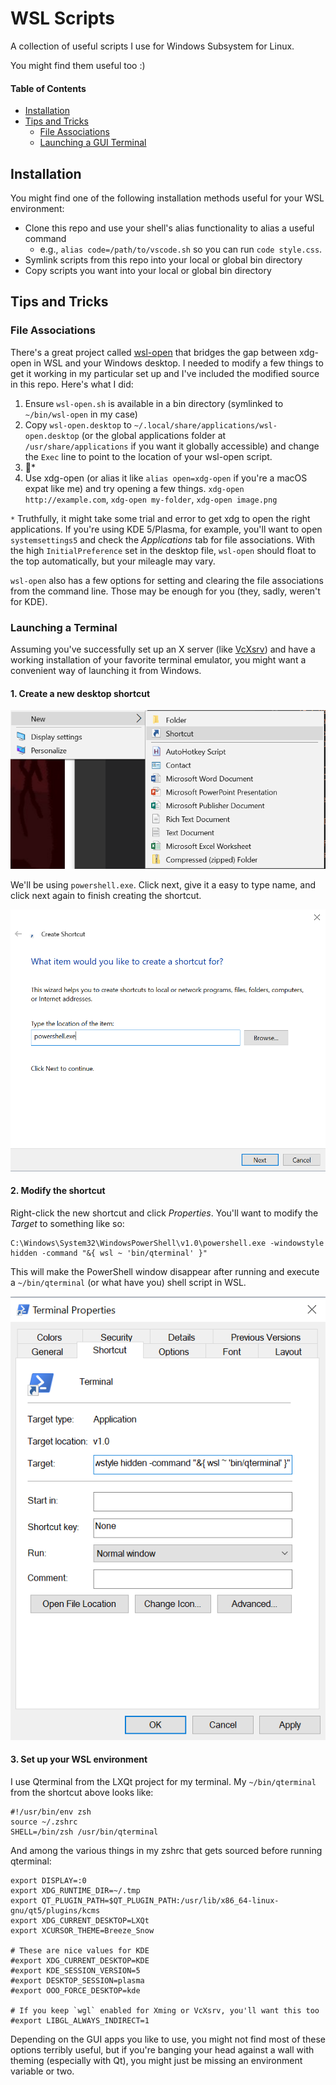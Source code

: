 # WSL Scripts
A collection of useful scripts I use for Windows Subsystem for Linux.

You might find them useful too :)

#### Table of Contents
- [Installation](#installation)
- [Tips and Tricks](#tips-and-tricks)
    - [File Associations](#file-associations)
    - [Launching a GUI Terminal](#launching-a-terminal)

## Installation

You might find one of the following installation methods useful for your WSL environment:

- Clone this repo and use your shell's alias functionality to alias a useful command
    - e.g., `alias code=/path/to/vscode.sh` so you can run `code style.css`.
- Symlink scripts from this repo into your local or global bin directory
- Copy scripts you want into your local or global bin directory

## Tips and Tricks

### File Associations
There's a great project called [wsl-open](https://gitlab.com/4U6U57/wsl-open) that bridges the gap between xdg-open in WSL and your Windows desktop. I needed to modify a few things to get it working in my particular set up and I've included the modified source in this repo. Here's what I did:
1. Ensure `wsl-open.sh` is available in a bin directory (symlinked to `~/bin/wsl-open` in my case)
2. Copy `wsl-open.desktop` to `~/.local/share/applications/wsl-open.desktop` (or the global applications folder at `/usr/share/applications` if you want it globally accessible) and change the `Exec` line to point to the location of your wsl-open script.
3. 🤞*
4. Use xdg-open (or alias it like `alias open=xdg-open` if you're a macOS expat like me) and try opening a few things. `xdg-open http://example.com`, `xdg-open my-folder`, `xdg-open image.png`

`*` Truthfully, it might take some trial and error to get xdg to open the right applications. If you're using KDE 5/Plasma, for example, you'll want to open `systemsettings5` and check the *Applications* tab for file associations. With the high `InitialPreference` set in the desktop file, `wsl-open` should float to the top automatically, but your mileagle may vary.

`wsl-open` also has a few options for setting and clearing the file associations from the command line. Those may be enough for you (they, sadly, weren't for KDE).

### Launching a Terminal
Assuming you've successfully set up an X server (like [VcXsrv](https://sourceforge.net/projects/vcxsrv/)) and have a working installation of your favorite terminal emulator, you might want a convenient way of launching it from Windows.
#### 1. Create a new desktop shortcut
![Step 1](images/gui-1.png)

We'll be using `powershell.exe`. Click next, give it a easy to type name, and click next again to finish creating the shortcut.

![Step 2](images/gui-2.png)

#### 2. Modify the shortcut 
Right-click the new shortcut and click *Properties*. You'll want to modify the *Target* to something like so:
```
C:\Windows\System32\WindowsPowerShell\v1.0\powershell.exe -windowstyle hidden -command "&{ wsl ~ 'bin/qterminal' }"
```

This will make the PowerShell window disappear after running and execute a `~/bin/qterminal` (or what have you) shell script in WSL.

![Step 3](images/gui-3.png)

#### 3. Set up your WSL environment

I use Qterminal from the LXQt project for my terminal. My `~/bin/qterminal` from the shortcut above looks like:

```
#!/usr/bin/env zsh
source ~/.zshrc
SHELL=/bin/zsh /usr/bin/qterminal
```

And among the various things in my zshrc that gets sourced before running qterminal:
```
export DISPLAY=:0
export XDG_RUNTIME_DIR=~/.tmp
export QT_PLUGIN_PATH=$QT_PLUGIN_PATH:/usr/lib/x86_64-linux-gnu/qt5/plugins/kcms
export XDG_CURRENT_DESKTOP=LXQt
export XCURSOR_THEME=Breeze_Snow

# These are nice values for KDE
#export XDG_CURRENT_DESKTOP=KDE
#export KDE_SESSION_VERSION=5
#export DESKTOP_SESSION=plasma
#export OOO_FORCE_DESKTOP=kde

# If you keep `wgl` enabled for Xming or VcXsrv, you'll want this too
#export LIBGL_ALWAYS_INDIRECT=1
```

Depending on the GUI apps you like to use, you might not find most of these options
terribly useful, but if you're banging your head against a wall with theming (especially with Qt),
you might just be missing an environment variable or two.
